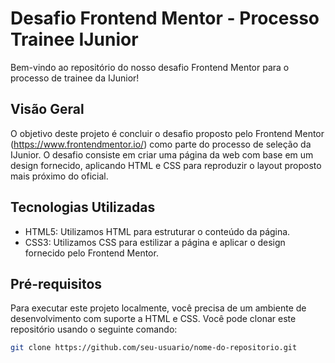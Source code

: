 # Desafio Frontend Mentor - Processo Trainee IJunior

Bem-vindo ao repositório do nosso desafio Frontend Mentor para o processo de trainee da IJunior!

## Visão Geral

O objetivo deste projeto é concluir o desafio proposto pelo Frontend Mentor (https://www.frontendmentor.io/) como parte do processo de seleção da IJunior. O desafio consiste em criar uma página da web com base em um design fornecido, aplicando HTML e CSS para reproduzir o layout proposto mais próximo do oficial.

## Tecnologias Utilizadas

- HTML5: Utilizamos HTML para estruturar o conteúdo da página.
- CSS3: Utilizamos CSS para estilizar a página e aplicar o design fornecido pelo Frontend Mentor.

## Pré-requisitos

Para executar este projeto localmente, você precisa de um ambiente de desenvolvimento com suporte a HTML e CSS. Você pode clonar este repositório usando o seguinte comando:

```bash
git clone https://github.com/seu-usuario/nome-do-repositorio.git
